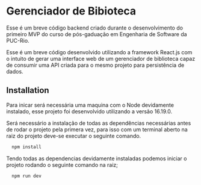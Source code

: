 
# Gerenciador de Bibioteca

Esse é um breve código backend criado durante o desenvolvimento do primeiro MVP do curso de pós-gaduação em Engenharia de Software da PUC-Rio.

Esse é um breve código desenvolvido utilizando a framework React.js com  o intuito de gerar uma interface web de um gerenciador de biblioteca capaz de consumir uma API criada para o mesmo projeto para persistência de dados.


## Installation

Para inicar será necessária uma maquina com o Node devidamente instalado, esse projeto foi desenvolvido utilizando a versão 16.19.0.

Será necessário a instalação de todas as dependências necessárias antes de rodar o projeto pela primera vez, para isso com um terminal aberto na raiz do projeto deve-se executar o seguinte comando.

```bash
  npm install
```

Tendo todas as dependencias devidamente instaladas podemos iniciar o projeto rodando o seguinte comando na raiz;

```bash
  npm run dev
```    